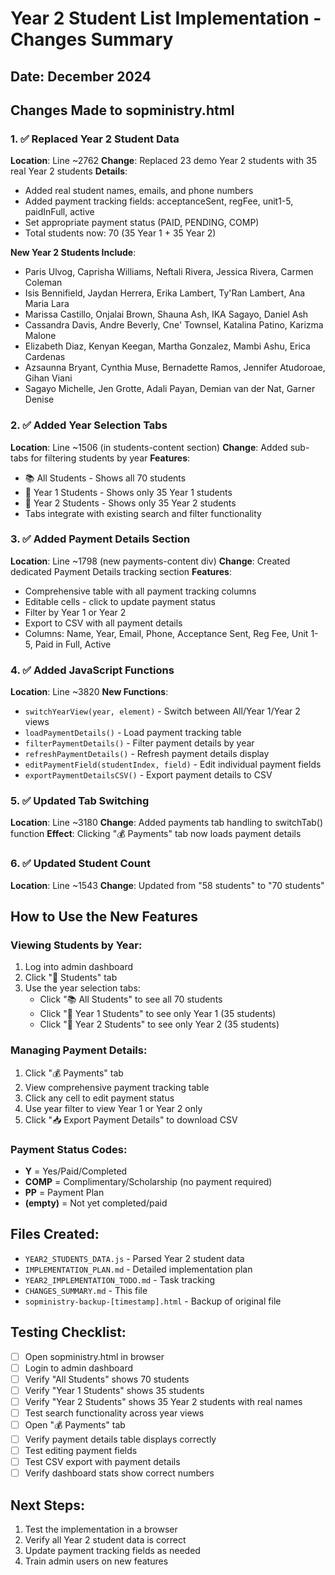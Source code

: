 # Year 2 Student List Implementation - Changes Summary

## Date: December 2024

## Changes Made to sopministry.html

### 1. ✅ Replaced Year 2 Student Data
**Location**: Line ~2762
**Change**: Replaced 23 demo Year 2 students with 35 real Year 2 students
**Details**:
- Added real student names, emails, and phone numbers
- Added payment tracking fields: acceptanceSent, regFee, unit1-5, paidInFull, active
- Set appropriate payment status (PAID, PENDING, COMP)
- Total students now: 70 (35 Year 1 + 35 Year 2)

**New Year 2 Students Include**:
- Paris Ulvog, Caprisha Williams, Neftali Rivera, Jessica Rivera, Carmen Coleman
- Isis Bennifield, Jaydan Herrera, Erika Lambert, Ty'Ran Lambert, Ana Maria Lara
- Marissa Castillo, Onjalai Brown, Shauna Ash, IKA Sagayo, Daniel Ash
- Cassandra Davis, Andre Beverly, Cne' Townsel, Katalina Patino, Karizma Malone
- Elizabeth Diaz, Kenyan Keegan, Martha Gonzalez, Mambi Ashu, Erica Cardenas
- Azsaunna Bryant, Cynthia Muse, Bernadette Ramos, Jennifer Atudoroae, Gihan Viani
- Sagayo Michelle, Jen Grotte, Adali Payan, Demian van der Nat, Garner Denise

### 2. ✅ Added Year Selection Tabs
**Location**: Line ~1506 (in students-content section)
**Change**: Added sub-tabs for filtering students by year
**Features**:
- 📚 All Students - Shows all 70 students
- 📖 Year 1 Students - Shows only 35 Year 1 students
- 📗 Year 2 Students - Shows only 35 Year 2 students
- Tabs integrate with existing search and filter functionality

### 3. ✅ Added Payment Details Section
**Location**: Line ~1798 (new payments-content div)
**Change**: Created dedicated Payment Details tracking section
**Features**:
- Comprehensive table with all payment tracking columns
- Editable cells - click to update payment status
- Filter by Year 1 or Year 2
- Export to CSV with all payment details
- Columns: Name, Year, Email, Phone, Acceptance Sent, Reg Fee, Unit 1-5, Paid in Full, Active

### 4. ✅ Added JavaScript Functions
**Location**: Line ~3820
**New Functions**:
- `switchYearView(year, element)` - Switch between All/Year 1/Year 2 views
- `loadPaymentDetails()` - Load payment tracking table
- `filterPaymentDetails()` - Filter payment details by year
- `refreshPaymentDetails()` - Refresh payment details display
- `editPaymentField(studentIndex, field)` - Edit individual payment fields
- `exportPaymentDetailsCSV()` - Export payment details to CSV

### 5. ✅ Updated Tab Switching
**Location**: Line ~3180
**Change**: Added payments tab handling to switchTab() function
**Effect**: Clicking "💰 Payments" tab now loads payment details

### 6. ✅ Updated Student Count
**Location**: Line ~1543
**Change**: Updated from "58 students" to "70 students"

## How to Use the New Features

### Viewing Students by Year:
1. Log into admin dashboard
2. Click "👥 Students" tab
3. Use the year selection tabs:
   - Click "📚 All Students" to see all 70 students
   - Click "📖 Year 1 Students" to see only Year 1 (35 students)
   - Click "📗 Year 2 Students" to see only Year 2 (35 students)

### Managing Payment Details:
1. Click "💰 Payments" tab
2. View comprehensive payment tracking table
3. Click any cell to edit payment status
4. Use year filter to view Year 1 or Year 2 only
5. Click "📥 Export Payment Details" to download CSV

### Payment Status Codes:
- **Y** = Yes/Paid/Completed
- **COMP** = Complimentary/Scholarship (no payment required)
- **PP** = Payment Plan
- **(empty)** = Not yet completed/paid

## Files Created:
- `YEAR2_STUDENTS_DATA.js` - Parsed Year 2 student data
- `IMPLEMENTATION_PLAN.md` - Detailed implementation plan
- `YEAR2_IMPLEMENTATION_TODO.md` - Task tracking
- `CHANGES_SUMMARY.md` - This file
- `sopministry-backup-[timestamp].html` - Backup of original file

## Testing Checklist:
- [ ] Open sopministry.html in browser
- [ ] Login to admin dashboard
- [ ] Verify "All Students" shows 70 students
- [ ] Verify "Year 1 Students" shows 35 students
- [ ] Verify "Year 2 Students" shows 35 Year 2 students with real names
- [ ] Test search functionality across year views
- [ ] Open "💰 Payments" tab
- [ ] Verify payment details table displays correctly
- [ ] Test editing payment fields
- [ ] Test CSV export with payment details
- [ ] Verify dashboard stats show correct numbers

## Next Steps:
1. Test the implementation in a browser
2. Verify all Year 2 student data is correct
3. Update payment tracking fields as needed
4. Train admin users on new features
